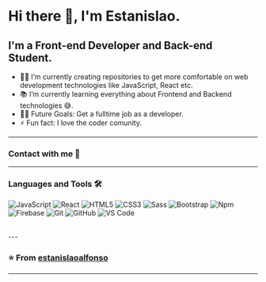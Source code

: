 # Hi there 👋, I'm Estanislao.

## I'm a Front-end Developer and Back-end Student.  

- 👨‍💻 I’m currently creating repositories to get more comfortable on web development technologies like JavaScript, React etc.
- 📚 I’m currently learning everything about Frontend and Backend technologies 😅.
- 💪🏼 Future Goals: Get a fulltime job as a developer.
- ⚡ Fun fact: I love the coder comunity.

---

### Contact with me 📝

---

### Languages and Tools 🛠 

![JavaScript](https://img.shields.io/badge/-JavaScript-%23F7DF1C?style=flat-square&logo=javascript&logoColor=000000&labelColor=%23F7DF1C&color=%23FFCE5A)
![React](https://img.shields.io/badge/-React-61DAFB?style=flat-square&logo=react&logoColor=ffffff)
![HTML5](https://img.shields.io/badge/-HTML5-%23E44D27?style=flat-square&logo=html5&logoColor=ffffff)
![CSS3](https://img.shields.io/badge/-CSS3-%231572B6?style=flat-square&logo=css3)
![Sass](https://img.shields.io/badge/-Sass-%23CC6699?style=flat-square&logo=sass&logoColor=ffffff)
![Bootstrap](https://img.shields.io/badge/-Bootstrap-563D7C?style=flat-square&logo=Bootstrap)
![Npm](https://img.shields.io/badge/-npm-CB3837?style=flat-square&logo=npm)
![Firebase](https://img.shields.io/badge/-Firebase-FFCA28?style=flat-square&logo=firebase&logoColor=ffffff)
![Git](https://img.shields.io/badge/-Git-%23F05032?style=flat-square&logo=git&logoColor=%23ffffff)
![GitHub](https://img.shields.io/badge/-GitHub-181717?style=flat-square&logo=github)
![VS Code](http://img.shields.io/badge/-VS%20Code-007ACC?style=flat-square&logo=visual-studio-code&logoColor=ffffff)

<br/>
---

 ### ⭐️ From [estanislaoalfonso](https://github.com/estanislaoalfonso) ### 
 
---

[instagram]: https://www.instagram.com/estanislao.alf/
[linkedin]: https://www.linkedin.com/in/estanislao-alfonso-a6686b107/

